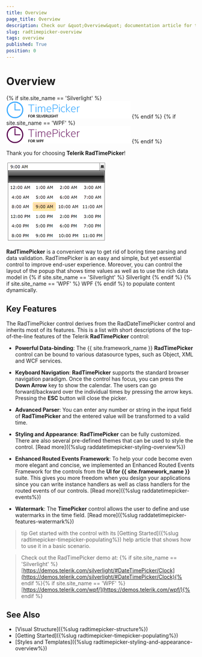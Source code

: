 ```yaml
---
title: Overview
page_title: Overview
description: Check our &quot;Overview&quot; documentation article for the RadTimePicker WPF control.
slug: radtimepicker-overview
tags: overview
published: True
position: 0
---
```


# Overview

{% if site.site_name == 'Silverlight' %}
![](images/RadTimePicker_Overview.png)
{% endif %}
{% if site.site_name == 'WPF' %}
![](images/RadTimePicker_Overview_WPF.png)
{% endif %}

Thank you for choosing __Telerik RadTimePicker__! 

![Rad Time Picker Overview 01](images/RadTimePicker_Overview_01.png)

__RadTimePicker__ is a convenient way to get rid of boring time parsing and data validation. RadTimePicker is an easy and simple, but yet essential control to improve end-user experience. Moreover, you can control the layout of the popup that shows time values as well as to use the rich data model in {% if site.site_name == 'Silverlight' %} Silverlight {% endif %} {% if site.site_name == 'WPF' %} WPF
{% endif %} to populate content dynamically.

## Key Features

The RadTimePicker control derives from the RadDateTimePicker control and inherits most of its features. This is a list with short descriptions of the top-of-the-line features of the Telerik __RadTimePicker__ control:        

* __Powerful Data-binding__: The {{ site.framework_name }} __RadTimePicker__ control can be bound to various datasource types, such as Object, XML and WCF services.          

* __Keyboard Navigation__: __RadTimePicker__ supports the standard browser navigation paradigm. Once the control has focus, you can press the **Down Arrow** key to show the calendar. The users can go forward/backward over the individual times by pressing the arrow keys. Pressing the **ESC** button will close the picker.

* __Advanced Parser__: You can enter any number or string in the input field of __RadTimePicker__ and the entered value will be transformed to a valid time.

* __Styling and Appearance__: __RadTimePicker__ can be fully customized. There are also several pre-defined themes that can be used to style the control. [Read more]({%slug raddatetimepicker-styling-overview%})

* __Enhanced Routed Events Framework__: To help your code become even more elegant and concise, we implemented an Enhanced Routed Events Framework for the controls from the __UI for {{ site.framework_name }}__ suite.  This gives you more freedom when you design your applications since you can write instance handlers as well as class handlers for the routed events of our controls. [Read more]({%slug raddatetimepicker-events%})

* __Watermark__: The __TimePicker__ control allows the user to define and use watermarks in the time field. [Read more]({%slug raddatetimepicker-features-watermark%})

>tip Get started with the control with its [Getting Started]({%slug radtimepicker-timepicker-populating%}) help article that shows how to use it in a basic scenario.

>Check out the RadTimePicker demo at: {% if site.site_name == 'Silverlight' %}[https://demos.telerik.com/silverlight/#DateTimePicker/Clock](https://demos.telerik.com/silverlight/#DateTimePicker/Clock){% endif %}{% if site.site_name == 'WPF' %}[https://demos.telerik.com/wpf/](https://demos.telerik.com/wpf/){% endif %}

## See Also

* [Visual Structure]({%slug radtimepicker-structure%})
* [Getting Started]({%slug radtimepicker-timepicker-populating%})
* [Styles and Templates]({%slug radtimepicker-styling-and-appearance-overview%})
